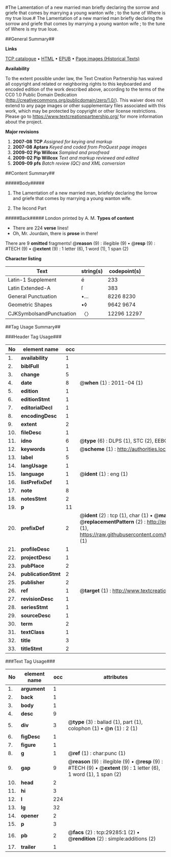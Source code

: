 #The Lamentation of a new married man briefly declaring the sorrow and griefe that comes by marrying a young wanton wife ; to the tune of Where is my true loue.#
The Lamentation of a new married man briefly declaring the sorrow and griefe that comes by marrying a young wanton wife ; to the tune of Where is my true loue.

##General Summary##

**Links**

[TCP catalogue](http://www.ota.ox.ac.uk/tcp/)  • 
[HTML](http://tei.it.ox.ac.uk/tcp/Texts-HTML/free/A05/A05041.html)  • 
[EPUB](http://tei.it.ox.ac.uk/tcp/Texts-EPUB/free/A05/A05041.epub) • 
[Page images (Historical Texts)](https://historicaltexts.jisc.ac.uk/eebo-38160667e)

**Availability**

To the extent possible under law, the Text Creation Partnership has waived all copyright and related or neighboring rights to this keyboarded and encoded edition of the work described above, according to the terms of the CC0 1.0 Public Domain Dedication (http://creativecommons.org/publicdomain/zero/1.0/). This waiver does not extend to any page images or other supplementary files associated with this work, which may be protected by copyright or other license restrictions. Please go to https://www.textcreationpartnership.org/ for more information about the project.

**Major revisions**

1. __2007-08__ __TCP__ *Assigned for keying and markup*
1. __2007-08__ __Aptara__ *Keyed and coded from ProQuest page images*
1. __2009-02__ __Pip Willcox__ *Sampled and proofread*
1. __2009-02__ __Pip Willcox__ *Text and markup reviewed and edited*
1. __2009-09__ __pfs__ *Batch review (QC) and XML conversion*

##Content Summary##

#####Body#####

1. The Lamentation of a new married man, briefely declaring the
ſorrow and griefe that comes by marrying a young wanton wife.

1. The ſecond Part

#####Back#####
London printed by A. M.
**Types of content**

  * There are 224 **verse** lines!
  * Oh, Mr. Jourdain, there is **prose** in there!

There are 9 **omitted** fragments! 
 @__reason__ (9) : illegible (9)  •  @__resp__ (9) : #TECH (9)  •  @__extent__ (9) : 1 letter (6), 1 word (1), 1 span (2)

**Character listing**


|Text|string(s)|codepoint(s)|
|---|---|---|
|Latin-1 Supplement|é|233|
|Latin Extended-A|ſ|383|
|General Punctuation|•…|8226 8230|
|Geometric Shapes|▪◊|9642 9674|
|CJKSymbolsandPunctuation|〈〉|12296 12297|

##Tag Usage Summary##

###Header Tag Usage###

|No|element name|occ|attributes|
|---|---|---|---|
|1.|__availability__|1||
|2.|__biblFull__|1||
|3.|__change__|5||
|4.|__date__|8| @__when__ (1) : 2011-04 (1)|
|5.|__edition__|1||
|6.|__editionStmt__|1||
|7.|__editorialDecl__|1||
|8.|__encodingDesc__|1||
|9.|__extent__|2||
|10.|__fileDesc__|1||
|11.|__idno__|6| @__type__ (6) : DLPS (1), STC (2), EEBO-CITATION (1), OCLC (1), VID (1)|
|12.|__keywords__|1| @__scheme__ (1) : http://authorities.loc.gov/ (1)|
|13.|__label__|5||
|14.|__langUsage__|1||
|15.|__language__|1| @__ident__ (1) : eng (1)|
|16.|__listPrefixDef__|1||
|17.|__note__|8||
|18.|__notesStmt__|2||
|19.|__p__|11||
|20.|__prefixDef__|2| @__ident__ (2) : tcp (1), char (1)  •  @__matchPattern__ (2) : ([0-9\-]+):([0-9IVX]+) (1), (.+) (1)  •  @__replacementPattern__ (2) : http://eebo.chadwyck.com/downloadtiff?vid=$1&page=$2 (1), https://raw.githubusercontent.com/textcreationpartnership/Texts/master/tcpchars.xml#$1 (1)|
|21.|__profileDesc__|1||
|22.|__projectDesc__|1||
|23.|__pubPlace__|2||
|24.|__publicationStmt__|2||
|25.|__publisher__|2||
|26.|__ref__|1| @__target__ (1) : http://www.textcreationpartnership.org/docs/. (1)|
|27.|__revisionDesc__|1||
|28.|__seriesStmt__|1||
|29.|__sourceDesc__|1||
|30.|__term__|2||
|31.|__textClass__|1||
|32.|__title__|3||
|33.|__titleStmt__|2||


###Text Tag Usage###

|No|element name|occ|attributes|
|---|---|---|---|
|1.|__argument__|1||
|2.|__back__|1||
|3.|__body__|1||
|4.|__desc__|9||
|5.|__div__|3| @__type__ (3) : ballad (1), part (1), colophon (1)  •  @__n__ (1) : 2 (1)|
|6.|__figDesc__|1||
|7.|__figure__|1||
|8.|__g__|1| @__ref__ (1) : char:punc (1)|
|9.|__gap__|9| @__reason__ (9) : illegible (9)  •  @__resp__ (9) : #TECH (9)  •  @__extent__ (9) : 1 letter (6), 1 word (1), 1 span (2)|
|10.|__head__|2||
|11.|__hi__|3||
|12.|__l__|224||
|13.|__lg__|32||
|14.|__opener__|2||
|15.|__p__|3||
|16.|__pb__|2| @__facs__ (2) : tcp:29285:1 (2)  •  @__rendition__ (2) : simple:additions (2)|
|17.|__trailer__|1||
